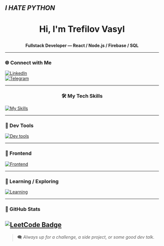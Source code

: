 ## *I HATE PYTHON*
# <p align="center">Hi, I'm Trefilov Vasyl</p>

**<p align="center">Fullstack Developer — React / Node.js / Firebase / SQL</p>**

---

### 🌐 Connect with Me
[![LinkedIn](https://img.shields.io/badge/LinkedIn-0077B5?style=for-the-badge&logo=linkedin&logoColor=white)](www.linkedin.com/in/vasya-trefilov-223598317)  
[![Telegram](https://img.shields.io/badge/Telegram-2CA5E0?style=for-the-badge&logo=telegram&logoColor=white)](https://t.me/TrefilovVasyl)  

---

### <p align="center">🛠️ My Tech Skills</p>

[![My Skills](https://skillicons.dev/icons?i=react,nodejs,ts,js,firebase,postgres,mysql,go&theme=dark)](https://skillicons.dev)

---

### 🧰 Dev Tools

[![Dev tools](https://skillicons.dev/icons?i=vscode,git,github,docker,vercel,postman&theme=dark)](https://skillicons.dev)

---

### 🎨 Frontend

[![Frontend](https://skillicons.dev/icons?i=html,css,tailwind,nextjs&theme=dark)](https://skillicons.dev)

---

### 🧠 Learning / Exploring

[![Learning](https://skillicons.dev/icons?i=go,docker&theme=dark)](https://skillicons.dev)

---

### 🧩 GitHub Stats

[![LeetCode Badge](https://lc.andrewpavlov.org/api/slug/kotogul/badge.svg)](https://lc.andrewpavlov.org/redirect-page/kotogul)
---

> 🗨️ *Always up for a challenge, a side project, or some good dev talk.*

